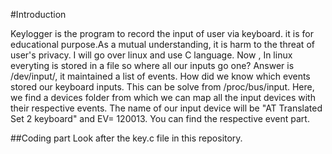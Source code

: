 #Introduction

Keylogger is the program to record the input of user via keyboard. it is for educational purpose.As a mutual understanding, it is harm to the threat of user's privacy.
I will go over linux and use C language.
Now , In linux everyting is stored in a file so where all our inputs go one?
Answer is /dev/input/, it maintained a list of events.
How did we know which events stored our keyboard inputs. This can be solve from /proc/bus/input. Here, we find a devices folder from which we can map all the input devices with their respective events. The name of our input device will be "AT Translated Set 2 keyboard" and EV= 120013. You can find the respective event part.

##Coding part
Look after the key.c file in this repository.